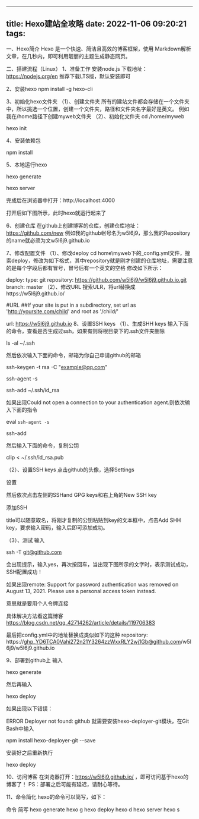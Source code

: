 
---
title: Hexo建站全攻略
date: 2022-11-06 09:20:21
tags:
---
一、Hexo简介
Hexo 是一个快速、简洁且高效的博客框架，使用 Markdown解析文章，在几秒内，即可利用靓丽的主题生成静态网页。

二、搭建流程（Linux）
1、准备工作
安装node.js
下载地址：https://nodejs.org/en
推荐下载LTS版，默认安装即可

2、安装hexo
npm install -g hexo-cli

3、初始化hexo文件夹
（1）、创建文件夹
所有的建站文件都会存储在一个文件夹中，所以挑选一个位置，创建一个文件夹，路径和文件夹名字最好是英文。
例如我在/home路径下创建myweb文件夹
（2）、初始化文件夹
cd /home/myweb

hexo init

4、安装依赖包

npm install


5、本地运行hexo

hexo generate

hexo server

完成后在浏览器中打开：http://localhost:4000







打开后如下图所示，此时hexo就运行起来了


6、创建仓库
在github上创建博客的仓库，创建仓库地址：https://github.com/new
例如我的github帐号名为w5l6j9，那么我的Repository的name就必须为文w5l6j9.github.io

7、修改配置文件
（1）、修改deploy
cd home\myweb下的_config.yml文件，搜索deploy，修改为如下格式，其中repository就是刚才创建的仓库地址，需要注意的是每个字段后都有冒号，冒号后有一个英文的空格
修改如下所示：

deploy:
  type: git
  repository: https://github.com/w5l6j9/w5l6j9.github.io.git
  branch: master
（2）、修改URL
搜索ULR，将url替换成https://w5l6j9.github.io/

\#URL
\##If your site is put in a subdirectory, set url as 'http://yoursite.com/child' and root as '/child/'

url: https://w5l6j9.github.io
8、设置SSH keys
（1）、生成SHH keys
输入下面的命令，查看是否生成过ssh，如果有则将根目录下的.ssh文件夹删除

ls -al ~/.ssh

然后依次输入下面的命令，邮箱为你自己申请github的邮箱

ssh-keygen -t rsa -C "example@qq.com"

ssh-agent -s

ssh-add ~/.ssh/id_rsa

如果出现Could not open a connection to your authentication agent.则依次输入下面的指令

eval `ssh-agent -s`

ssh-add

然后输入下面的命令，复制公钥

clip < ~/.ssh/id_rsa.pub

（2）、设置SSH keys
点击github的头像，选择Settings

设置

然后依次点击左侧的SSHand GPG keys和右上角的New SSH key

添加SSH

title可以随意取名，将刚才复制的公钥粘贴到key的文本框中，点击Add SHH key，要求输入密码，输入后即可添加成功。

（3）、测试
输入

ssh -T git@github.com

会出现提示，输入yes，再次按回车，当出现下图所示的文字时，表示测试成功，SSH配置成功！

如果出现remote: Support for password authentication was removed on August 13, 2021. Please use a personal access token instead.

意思就是要用个人令牌连接

具体解决方法看这篇博客
https://blog.csdn.net/qq_42714262/article/details/119706383

最后把config.yml中的地址替换成类似如下的这种
  repository: https://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@github.com/w5l6j9/w5l6j9.github.io


9、部署到github上
输入

hexo generate

然后再输入

hexo deploy

如果出现以下错误：

ERROR Deployer not found: github
就需要安装hexo-deployer-git模块，在Git Bash中输入

npm install hexo-deployer-git --save

安装好之后重新执行

hexo deploy

10、访问博客
在浏览器打开：https://w5l6j9.github.io/ ，即可访问基于hexo的博客了！
PS：部署之后可能有延迟，请耐心等待。

11、命令简化
hexo的命令可以简写，如下：

命令	简写
hexo generate	hexo g
hexo deploy	hexo d
hexo server	hexo s
